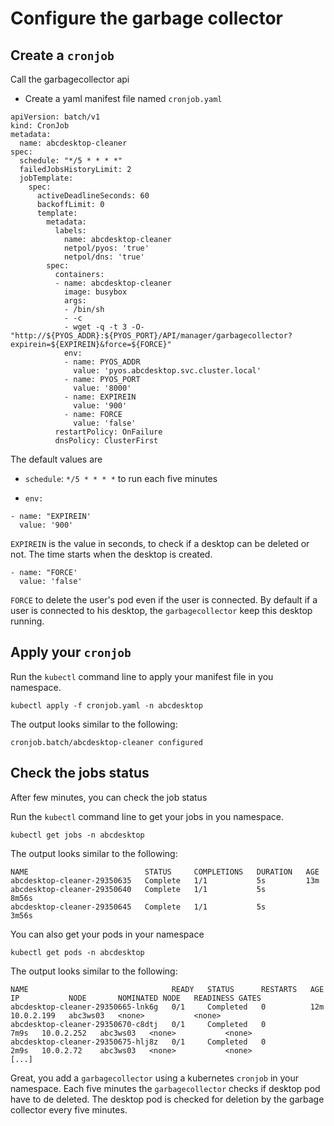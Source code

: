# Configure the garbage collector

## Create a `cronjob`


Call the garbagecollector api


- Create a yaml manifest file named `cronjob.yaml`

```
apiVersion: batch/v1
kind: CronJob
metadata:
  name: abcdesktop-cleaner
spec:
  schedule: "*/5 * * * *"
  failedJobsHistoryLimit: 2
  jobTemplate:
    spec:
      activeDeadlineSeconds: 60
      backoffLimit: 0
      template:
        metadata:
          labels:
            name: abcdesktop-cleaner
            netpol/pyos: 'true'
            netpol/dns: 'true'
        spec:
          containers:
          - name: abcdesktop-cleaner
            image: busybox
            args:
            - /bin/sh
            - -c
            - wget -q -t 3 -O- "http://${PYOS_ADDR}:${PYOS_PORT}/API/manager/garbagecollector?expirein=${EXPIREIN}&force=${FORCE}"
            env:
            - name: PYOS_ADDR
              value: 'pyos.abcdesktop.svc.cluster.local'
            - name: PYOS_PORT
              value: '8000'
            - name: EXPIREIN
              value: '900'
            - name: FORCE
              value: 'false'
          restartPolicy: OnFailure
          dnsPolicy: ClusterFirst
```

The default values are  

- `schedule`: `*/5 * * * *` to run each five minutes

- `env:`

```
- name: "EXPIREIN'
  value: '900'
```

`EXPIREIN` is the value in seconds, to check if a desktop can be deleted or not. The time starts when the desktop is created.


```
- name: "FORCE'
  value: 'false'
```

`FORCE` to delete the user's pod even if the user is connected. By default if a user is connected to his desktop, the `garbagecollector` keep this desktop running.


## Apply your `cronjob`

Run the `kubectl` command line to apply your manifest file in you namespace.

```
kubectl apply -f cronjob.yaml -n abcdesktop
```

The output looks similar to the following:


```
cronjob.batch/abcdesktop-cleaner configured
```

## Check the jobs status

After few minutes, you can check the job status 

Run the `kubectl` command line to get your jobs in you namespace.


```
kubectl get jobs -n abcdesktop
```

The output looks similar to the following:

```
NAME                          STATUS     COMPLETIONS   DURATION   AGE
abcdesktop-cleaner-29350635   Complete   1/1           5s         13m
abcdesktop-cleaner-29350640   Complete   1/1           5s         8m56s
abcdesktop-cleaner-29350645   Complete   1/1           5s         3m56s
```

You can also get your pods in your namespace

```
kubectl get pods -n abcdesktop
```

The output looks similar to the following:

```
NAME                                READY   STATUS      RESTARTS   AGE    IP           NODE       NOMINATED NODE   READINESS GATES
abcdesktop-cleaner-29350665-lnk6g   0/1     Completed   0          12m    10.0.2.199   abc3ws03   <none>           <none>
abcdesktop-cleaner-29350670-c8dtj   0/1     Completed   0          7m9s   10.0.2.252   abc3ws03   <none>           <none>
abcdesktop-cleaner-29350675-hlj8z   0/1     Completed   0          2m9s   10.0.2.72    abc3ws03   <none>           <none>
[...]
```


Great, you add a `garbagecollector` using a kubernetes `cronjob` in your namespace.
Each five minutes the `garbagecollector` checks if desktop pod have to de deleted.
The desktop pod is checked for deletion by the garbage collector every five minutes.